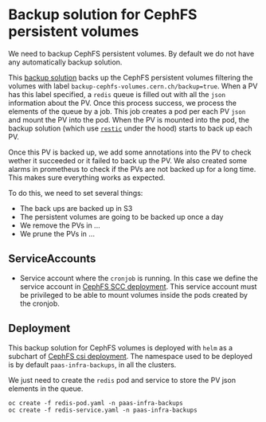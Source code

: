 # Backup solution for CephFS persistent volumes

We need to backup CephFS persistent volumes. By default we do not have any automatically backup solution.

This [backup solution](https://gitlab.cern.ch/paas-tools/storage/backup-cephfs-volumes) backs up the CephFS persistent volumes filtering the volumes with label `backup-cephfs-volumes.cern.ch/backup=true`.
When a PV has this label specified, a `redis` queue is filled out with all the `json` information about the PV.
Once this process success, we process the elements of the queue  by a job. This job creates a pod per each PV `json` and mount the PV into the pod.
When the PV is mounted into the pod, the backup solution (which use [`restic`](https://restic.net/) under the hood) starts to back up each PV.

Once this PV is backed up, we add some annotations into the PV to check wether it succeeded or it failed to back up the PV.
We also created some alarms in prometheus to check if the PVs are not backed up for a long time. This makes sure everything works as expected.

To do this, we need to set several things:

- The back ups are backed up in S3
- The persistent volumes are going to be backed up once a day
- We remove the PVs in ... 
- We prune the PVs in ...

## ServiceAccounts

- Service account where the `cronjob` is running. In this case we define the service account in [CephFS SCC deployment](https://gitlab.cern.ch/paas-tools/infrastructure/cephfs-csi-deployment).
  This service account must be privileged to be able to mount volumes inside the pods created by the cronjob.

## Deployment

This backup solution for CephFS volumes is deployed with `helm` as a subchart of [CephFS csi deployment](https://gitlab.cern.ch/paas-tools/infrastructure/cephfs-csi-deployment).
The namespace used to be deployed is by default `paas-infra-backups`, in all the clusters.

We just need to create the `redis` pod and service to store the PV json elements in the queue.
```
oc create -f redis-pod.yaml -n paas-infra-backups
oc create -f redis-service.yaml -n paas-infra-backups
```